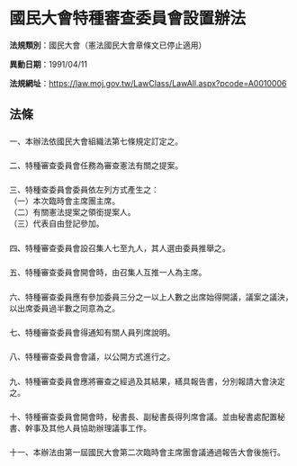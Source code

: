 # 國民大會特種審查委員會設置辦法

**法規類別**：國民大會（憲法國民大會章條文已停止適用）

**異動日期**：1991/04/11  

**法規網址**：https://law.moj.gov.tw/LawClass/LawAll.aspx?pcode=A0010006





## 法條
##### 
一、本辦法依國民大會組織法第七條規定訂定之。

##### 
二、特種審查委員會任務為審查憲法有關之提案。

##### 
三、特種查委員會委員依左列方式產生之：  
（一）本次臨時會主席團主席。  
（二）有關憲法提案之領銜提案人。  
（三）代表自由登記參加。  

##### 
四、特種審查委員會設召集人七至九人，其人選由委員推舉之。

##### 
五、特種審查委員會開會時，由召集人互推一人為主席。

##### 
六、特種審查委員應有參加委員三分之一以上人數之出席始得開議，議案之議決，以出席委員過半數之同意為之。

##### 
七、特種審查委員會得通知有關人員列席說明。

##### 
八、特種審查委員會會議，以公開方式進行之。

##### 
九、特種審查委員會應將審查之經過及其結果，繕具報告書，分別報請大會決定之。

##### 
十、特種審查委員會開會時，秘書長、副秘書長得列席會議。並由秘書處配置秘書、幹事及其他人員協助辦理議事工作。

##### 
十一、本辦法由第一屆國民大會第二次臨時會主席團會議通過報告大會後施行。


